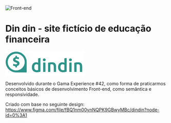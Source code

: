 <div>
  <img alt="Front-end" src="https://img.shields.io/static/v1?label=Web Development&message=Front-end&color=gray&labelColor=seagreen">
</div>

# Din din - site fictício de educação financeira 

![DinDin Logo](https://raw.githubusercontent.com/Beatriz-Sanchez/xp42-dindin/main/assets/images/logo%20verde.png "Logo Dindin")

Desenvolvido durante o Gama Experience #42, como forma de praticarmos conceitos básicos de desenvolvimento Front-end, como semântica e responsividade.

Criado com base no seguinte design: https://www.figma.com/file/fBQ1nm00ynNQPK9GBwyMBc/dindin?node-id=0%3A1
